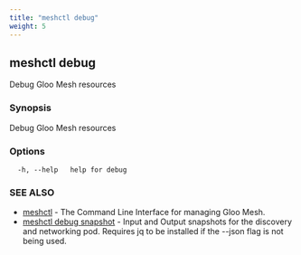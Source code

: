 ```yaml
---
title: "meshctl debug"
weight: 5
---
```

## meshctl debug

Debug Gloo Mesh resources

### Synopsis

Debug Gloo Mesh resources

### Options

```
  -h, --help   help for debug
```

### SEE ALSO

* [meshctl](../meshctl)	 - The Command Line Interface for managing Gloo Mesh.
* [meshctl debug snapshot](../meshctl_debug_snapshot)	 - Input and Output snapshots for the discovery and networking pod. Requires jq to be installed if the --json flag is not being used.

